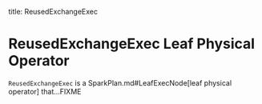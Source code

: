 title: ReusedExchangeExec

# ReusedExchangeExec Leaf Physical Operator

`ReusedExchangeExec` is a SparkPlan.md#LeafExecNode[leaf physical operator] that...FIXME
